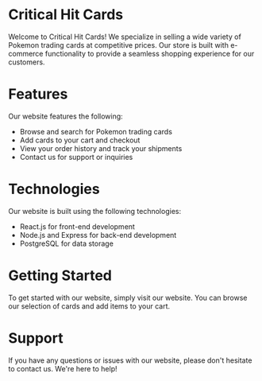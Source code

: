 # Critical Hit Cards

Welcome to Critical Hit Cards! We specialize in selling a wide variety of Pokemon trading cards at competitive prices. Our store is built with e-commerce functionality to provide a seamless shopping experience for our customers.

# Features
Our website features the following:

- Browse and search for Pokemon trading cards
- Add cards to your cart and checkout
- View your order history and track your shipments
- Contact us for support or inquiries

# Technologies
Our website is built using the following technologies:

- React.js for front-end development
- Node.js and Express for back-end development
- PostgreSQL for data storage

# Getting Started
To get started with our website, simply visit our website. You can browse our selection of cards and add items to your cart.

# Support
If you have any questions or issues with our website, please don't hesitate to contact us. We're here to help!
